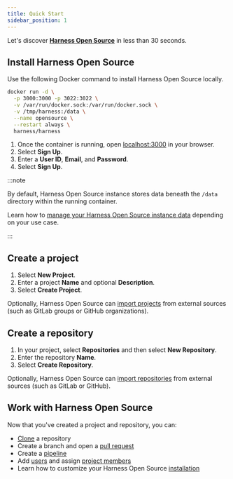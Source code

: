 ```yaml
---
title: Quick Start
sidebar_position: 1
---
```


Let's discover **[Harness Open Source](/docs/open-source)** in less than 30 seconds.

<!--
## Pre-Compiled Binaries

We provide precompiled binaries for most official Harness Open Source components. Check out the download section for a list of all available versions. _Note that the binary distribution is the recommended installation method._
-->

## Install Harness Open Source

Use the following Docker command to install Harness Open Source locally.

```sh {} showLineNumbers
docker run -d \
  -p 3000:3000 -p 3022:3022 \
  -v /var/run/docker.sock:/var/run/docker.sock \
  -v /tmp/harness:/data \
  --name opensource \
  --restart always \
  harness/harness
```

1. Once the container is running, open [localhost:3000](http://localhost:3000) in your browser.
2. Select **Sign Up**.
3. Enter a **User ID**, **Email**, and **Password**.
4. Select **Sign Up**.

:::note

By default, Harness Open Source instance stores data beneath the `/data` directory within the running container.

Learn how to [manage your Harness Open Source instance data](../installation/data.md) depending on your use case.

:::

## Create a project

1. Select **New Project**.
2. Enter a project **Name** and optional **Description**.
3. Select **Create Project**.

Optionally, Harness Open Source can [import projects](../administration/project-management.md#import-a-project) from external sources (such as GitLab groups or GitHub organizations).

## Create a repository

1. In your project, select **Repositories** and then select **New Repository**.
2. Enter the repository **Name**.
3. Select **Create Repository**.

Optionally, Harness Open Source can [import repositories](../repositories/overview.md#import-a-repository) from external sources (such as GitLab or GitHub).

## Work with Harness Open Source

Now that you've created a project and repository, you can:

- [Clone](/docs/open-source/repositories/cloning) a repository
- Create a branch and open a [pull request](/docs/open-source/repositories/pull-requests)
- Create a [pipeline](/docs/open-source/pipelines/overview)
- Add [users](/docs/open-source/administration/user-management) and assign [project members](/docs/open-source/administration/project-management)
- Learn how to customize your Harness Open Source [installation](/docs/open-source/installation/quick_start)
